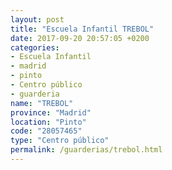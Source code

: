 ```yaml
---
layout: post
title: "Escuela Infantil TREBOL"
date: 2017-09-20 20:57:05 +0200
categories:
- Escuela Infantil
- madrid
- pinto
- Centro público
- guarderia
name: "TREBOL"
province: "Madrid"
location: "Pinto"
code: "28057465"
type: "Centro público"
permalink: /guarderias/trebol.html
---
```


